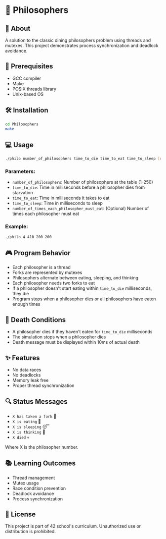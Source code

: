 # 🍝 Philosophers

## 🎯 About
A solution to the classic dining philosophers problem using threads and mutexes. This project demonstrates process synchronization and deadlock avoidance.

## 🔧 Prerequisites
- GCC compiler
- Make
- POSIX threads library
- Unix-based OS

## 🛠️ Installation
```bash
cd Philosophers
make
```

## 💻 Usage
```bash
./philo number_of_philosophers time_to_die time_to_eat time_to_sleep [number_of_times_each_philosopher_must_eat]
```

### Parameters:
- `number_of_philosophers`: Number of philosophers at the table (1-250)
- `time_to_die`: Time in milliseconds before a philosopher dies from starvation
- `time_to_eat`: Time in milliseconds it takes to eat
- `time_to_sleep`: Time in milliseconds to sleep
- `number_of_times_each_philosopher_must_eat`: (Optional) Number of times each philosopher must eat

### Example:
```bash
./philo 4 410 200 200
```

## 🎮 Program Behavior
- Each philosopher is a thread
- Forks are represented by mutexes
- Philosophers alternate between eating, sleeping, and thinking
- Each philosopher needs two forks to eat
- If a philosopher doesn't start eating within `time_to_die` milliseconds, they die
- Program stops when a philosopher dies or all philosophers have eaten enough times

## 🚫 Death Conditions
- A philosopher dies if they haven't eaten for `time_to_die` milliseconds
- The simulation stops when a philosopher dies
- Death message must be displayed within 10ms of actual death

## ✨ Features
- No data races
- No deadlocks
- Memory leak free
- Proper thread synchronization

## 🔍 Status Messages
- `X has taken a fork` 🍴
- `X is eating` 🍝
- `X is sleeping` 😴
- `X is thinking` 🤔
- `X died` 💀

Where X is the philosopher number.

## 📚 Learning Outcomes
- Thread management
- Mutex usage
- Race condition prevention
- Deadlock avoidance
- Process synchronization

## 📝 License
This project is part of 42 school's curriculum. Unauthorized use or distribution is prohibited.